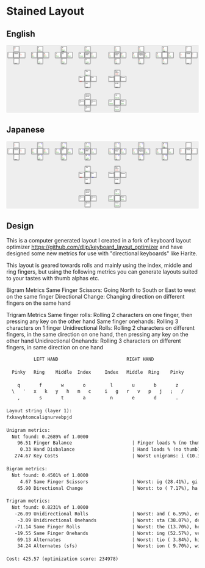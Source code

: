 # Stained Layout

## English

![Keyboard Layout](./keyboard-layout.png)

## Japanese

![Keyboard Layout Ja](./keyboard-layout-ja.png)

## Design

This is a computer generated layout I created in a fork of keyboard layout optimizer <https://github.com/dlip/keyboard_layout_optimizer> and have designed some new metrics for use with "directional keyboards" like Harite.

This layout is geared towards rolls and mainly using the index, middle and ring fingers, but using the following metrics you can generate layouts suited to your tastes with thumb alphas etc.

Bigram Metrics
Same Finger Scissors: Going North to South or East to west on the same finger
Directional Change: Changing direction on different fingers on the same hand

Trigram Metrics
Same finger rolls: Rolling 2 characters on one finger, then pressing any key on the other hand
Same finger onehands: Rolling 3 characters on 1 finger
Unidirectional Rolls: Rolling 2 characters on different fingers, in the same direction on one hand, then pressing any key on the other hand
Unidirectional Onehands: Rolling 3 characters on different fingers, in same direction on one hand

```txt
          LEFT HAND                         RIGHT HAND

  Pinky   Ring    Middle  Index     Index   Middle  Ring    Pinky

    q       f       w       o         l       u       b       z
  \   '   x   k   y   h   m   c     i   g   r   v   p   j   ;   /
    ,       s       t       a         n       e       d       .

Layout string (layer 1):
fxkswyhtomcalignurvebpjd

Unigram metrics:
  Not found: 0.2689% of 1.0000
    96.51 Finger Balance                      | Finger loads % (no thumb): 1.6 9.5 17.3 21.0 - 20.0 21.7 7.4 1.4
     0.33 Hand Disbalance                     | Hand loads % (no thumb): 49.45 - 50.55
   274.67 Key Costs                           | Worst unigrams: i (10.33%), r ( 8.78%), s ( 6.99%)

Bigram metrics:
  Not found: 0.4501% of 1.0000
     4.67 Same Finger Scissors                | Worst: ig (28.41%), gi (15.29%), ue (13.71%);  Worst non-fixed: ig (28.41%), gi (15.29%), ue (13.71%)
    65.90 Directional Change                  | Worst: to ( 7.17%), ha ( 5.86%), le ( 5.17%);  Worst non-fixed: to ( 7.17%), ha ( 5.86%), le ( 5.17%)

Trigram metrics:
  Not found: 0.8231% of 1.0000
   -26.09 Unidirectional Rolls                | Worst: and ( 6.59%), ent ( 4.58%), for ( 4.42%);  Worst non-fixed: and ( 6.59%), ent ( 4.58%), for ( 4.42%)
    -3.09 Unidirectional Onehands             | Worst: sta (38.07%), den (15.36%), pri (13.72%);  Worst non-fixed: sta (38.07%), den (15.36%), pri (13.72%)
   -71.14 Same Finger Rolls                   | Worst: the (13.70%), her ( 2.38%), ter ( 2.14%);  Worst non-fixed: the (13.70%), her ( 2.38%), ter ( 2.14%)
   -19.55 Same Finger Onehands                | Worst: ing (52.57%), ver (13.64%), com (10.03%);  Worst non-fixed: ing (52.57%), ver (13.64%), com (10.03%)
    69.13 Alternates                          | Worst: tio ( 3.84%), his ( 2.38%), out ( 1.79%);  Worst non-fixed: tio ( 3.84%), his ( 2.38%), out ( 1.79%)
    34.24 Alternates (sfs)                    | Worst: ion ( 9.70%), wit ( 4.83%), ear ( 3.45%);  Worst non-fixed: ion ( 9.70%), wit ( 4.83%), ear ( 3.45%)

Cost: 425.57 (optimization score: 234978)
```
